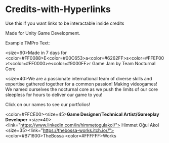 # Credits-with-Hyperlinks
Use this if you want links to be interactable inside credits

Made for Unity Game Development.

Example TMPro Text:

</b><size=60>Made in 7 days for <color=#FF0088>E</color><color=#00C653>a</color><color=#6262FF>s</color><color=#FFEF00>t</color><color=#FF0000>e</color><color=#9000FF>r</color> Game Jam 
by Team Nocturnal Core</size></b>

<size=40>We are a passionate international team of diverse skills and expertise gathered together for a common passion! Making videogames! We named ourselves the nocturnal core as we push the limits of our core sleepless for hours to deliver our game to you! 

Click on our names to see our portfolios!</size>

<color=#FFCE00><size=45><b>Game Designer/Technical Artist/Gameplay Developer</b></size></color>
<size=40><link="https://www.linkedin.com/in/himmetogulakol/"> Himmet Oğul Akol </link></size>
<size=35><link="https://thebossa-works.itch.io//"><color=#B71600>TheBossa</color> <color=#FFFFFF>Works</color></link></size>
